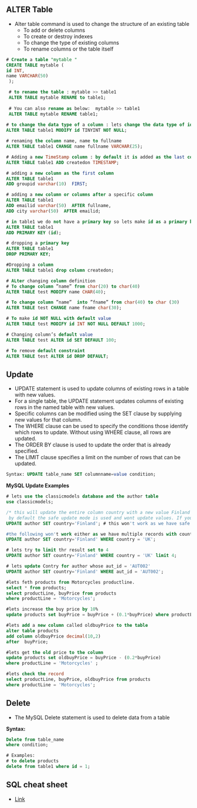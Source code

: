 ## ALTER Table 
- Alter table command is used to change the structure of an existing table
    - To add or delete columns 
    - To create or destroy indexes 
    - To change the type of existing columns 
    - To rename columns or the table itself

```sql
# Create a table "mytable "
CREATE TABLE mytable (
id INT,
name VARCHAR(50)
 );

 # to rename the table : mytable >> table1
 ALTER TABLE mytable RENAME to table1;
 
 # You can also rename as below:  mytable >> table1
 ALTER TABLE mytable RENAME table1;
 
# to change the data type of a column : lets change the data type of id column from INTEGER to TINYINT
ALTER TABLE table1 MODIFY id TINYINT NOT NULL;

# renaming the column name, name to fullname
ALTER TABLE table1 CHANGE name fullname VARCHAR(25);

# Adding a new TimeStamp column : by default it is added as the last column
ALTER TABLE table1 ADD createdon TIMESTAMP;

# adding a new column as the first column 
ALTER TABLE table1
ADD groupid varchar(10)  FIRST;

# adding a new column or columns after a specific column 
ALTER TABLE table1
ADD emailid varchar(50)  AFTER fullname,
ADD city varchar(50)  AFTER emailid;

# in table1 we do not have a primary key so lets make id as a primary key
ALTER TABLE table1
ADD PRIMARY KEY (id);

# dropping a primary key
ALTER TABLE table1
DROP PRIMARY KEY;

#Dropping a column 
ALTER TABLE table1 drop column createdon;

# ALter changing column definition
# To change column ”name” from char(20) to char(40)
ALTER TABLE test MODIFY name CHAR(40);

# To change column ”name”  into ”fname” from char(40) to char (30)
ALTER TABLE test CHANGE name fname char(30);

# To make id NOT NULL with default value
ALTER TABLE test MODIFY id INT NOT NULL DEFAULT 1000;

# Changing column’s default value
ALTER TABLE test ALTER id SET DEFAULT 100;

# To remove default constraint
ALTER TABLE test ALTER id DROP DEFAULT;

```
## Update 
- UPDATE statement is used to update columns of existing rows in a table with new values.
- For a single table, the UPDATE statement updates columns of existing rows in the named table with new values.
-  Specific columns can be modified using the SET clause by supplying new values for that column.
- The WHERE clause can be used to specify the conditions those identify which rows to update. Without using WHERE clause, all rows are updated.
- The ORDER BY clause is used to update the order that is already specified.
- The LIMIT clause specifies a limit on the number of rows that can be updated.

```sql
Syntax: UPDATE table_name SET columnname=value condition;
```
**MySQL Update Examples**
```sql
# lets use the classicmodels database and the author table
use classicmodels;

/* this will update the entire column country with a new value Finland however by 
 by default the safe update mode is used and wont update values. If you want you can disable it. */
UPDATE author SET country='Finland'; # this won't work as we have safe update

#the following won't work either as we have multiple records with country UK
UPDATE author SET country='Finland' WHERE country = 'UK'; 

# lets try to limit thr result set to 4
UPDATE author SET country='Finland' WHERE country = 'UK' limit 4;

# lets update Contry for author whose aut_id = 'AUT002'
UPDATE author SET country='Finland' WHERE aut_id = 'AUT002';

#lets feth products from Motorcycles productline.
select * from products;
select productLine, buyPrice from products
where productLine = 'Motorcycles';

#lets increase the buy price by 10%
update products set buyPrice = buyPrice + (0.1*buyPrice) where productLine = 'Motorcycles' ;

#lets add a new column called oldbuyPrice to the table 
alter table products 
add column oldbuyPrice decimal(10,2) 
after  buyPrice;

#lets get the old price to the column 
update products set oldbuyPrice = buyPrice - (0.2*buyPrice) 
where productLine = 'Motorcycles' ;

#lets check the record
select productLine, buyPrice, oldbuyPrice from products
where productLine = 'Motorcycles';
```

## Delete 
- The MySQL Delete statement is used to delete data from a table

**Syntax:** 
```sql
Delete from table_name 
where condition;

# Examples: 
# to delete products 
delete from table1 where id = 1; 
```

## SQL cheat sheet 
- [Link](https://learnsql.com/blog/sql-basics-cheat-sheet/sql-basics-cheat-sheet-a4.pdf)


